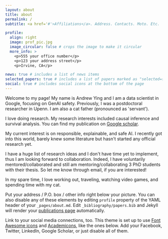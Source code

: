 ```yaml
---
layout: about
title: about
permalink: /
subtitle: <a href='#'>Affiliations</a>. Address. Contacts. Moto. Etc.

profile:
  align: right
  image: prof_pic.jpg
  image_circular: false # crops the image to make it circular
  more_info: >
    <p>555 your office number</p>
    <p>123 your address street</p>
    <p>Irvine, CA</p>

news: true # includes a list of news items
selected_papers: true # includes a list of papers marked as "selected={true}"
social: true # includes social icons at the bottom of the page
---
```


Welcome to my page! My name is Andrew Ying and I am a data scientist in Google, focusing on GenAI safety. Previously, I was a postdoctoral researcher in Upenn. I am also a cat father (pronounced as 'servant').

I love doing research. My research interests included causal inference and survival analysis. You can find my publication on [Google scholar](https://scholar.google.com/citations?user=Dh1O7JAAAAAJ&hl=en). 

My current interest is on responsible, explainable, and safe AI. I recently got into this world, barely knew some literature but hasn't started any official research yet.

I have a huge list of research ideas and I don't have time yet to implement, thus I am looking forward to collaboration. Indeed, I have voluntarily mentored/collaborated and still am mentoring/collaborating 3 PhD students with their thesis. So let me know through email, if you are interested!

In my spare time, I love working out, traveling, watching video games, and spending time with my cat.

Put your address / P.O. box / other info right below your picture. You can also disable any of these elements by editing `profile` property of the YAML header of your `_pages/about.md`. Edit `_bibliography/papers.bib` and Jekyll will render your [publications page](/al-folio/publications/) automatically.

Link to your social media connections, too. This theme is set up to use [Font Awesome icons](https://fontawesome.com/) and [Academicons](https://jpswalsh.github.io/academicons/), like the ones below. Add your Facebook, Twitter, LinkedIn, Google Scholar, or just disable all of them.
